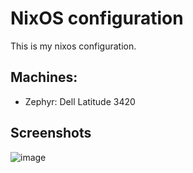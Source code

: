 # NixOS configuration
This is my nixos configuration.

## Machines:
- Zephyr: Dell Latitude 3420

## Screenshots
![image](https://github.com/user-attachments/assets/a5d60d8c-301b-489c-8a43-1850c2045437)
